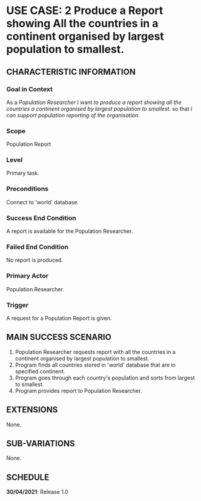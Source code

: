 # USE CASE: 2 Produce a Report showing All the countries in a continent organised by largest population to smallest.

## CHARACTERISTIC INFORMATION

### Goal in Context

As a *Population  Researcher* I want *to produce a report showing all the countries a continent organised by largest population to smallest.* so that *I can support population reporting of the organisation.*

### Scope

Population Report

### Level

Primary task.

### Preconditions

Connect to 'world' database.

### Success End Condition

A report is available for the Population Researcher.

### Failed End Condition

No report is produced.

### Primary Actor

Population Researcher.

### Trigger

A request for a Population Report is given.

## MAIN SUCCESS SCENARIO

1. Population Researcher requests report with all the countries in a continent organised by largest population to smallest.
2. Program finds all countries stored in 'world' database that are in specified continent.
3. Program goes through each country's population and sorts from largest to smallest.
4. Program provides report to Population Researcher.

## EXTENSIONS

None.

## SUB-VARIATIONS

None.

## SCHEDULE

**30/04/2021**: Release 1.0